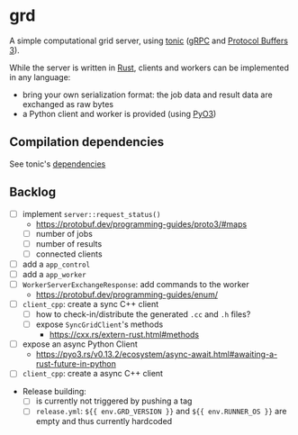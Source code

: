 # grd

A simple computational grid server, using [tonic](https://github.com/hyperium/tonic) ([gRPC](https://grpc.io/) and
[Protocol Buffers 3](https://developers.google.com/protocol-buffers/docs/proto3)).

While the server is written in [Rust](https://www.rust-lang.org), clients and workers can be implemented
in any language:
* bring your own serialization format: the job data and result data are exchanged as raw bytes
* a Python client and worker is provided (using [PyO3](https://pyo3.rs))

## Compilation dependencies

See tonic's [dependencies](https://github.com/hyperium/tonic#dependencies)

## Backlog

* [ ] implement `server::request_status()`
  * https://protobuf.dev/programming-guides/proto3/#maps 
  * [ ] number of jobs
  * [ ] number of results
  * [ ] connected clients
* [ ] add a `app_control`
* [ ] add a `app_worker`
* [ ] `WorkerServerExchangeResponse`: add commands to the worker
  * https://protobuf.dev/programming-guides/enum/
* [ ] `client_cpp`: create a sync C++ client
  * [ ] how to check-in/distribute the generated `.cc` and `.h` files?
  * [ ] expose `SyncGridClient`'s methods
    * https://cxx.rs/extern-rust.html#methods
* [ ] expose an async Python Client
  * https://pyo3.rs/v0.13.2/ecosystem/async-await.html#awaiting-a-rust-future-in-python
* [ ] `client_cpp`: create a async C++ client
* Release building:
  * [ ] is currently not triggered by pushing a tag
  * [ ] `release.yml`: `${{ env.GRD_VERSION }}` and `${{ env.RUNNER_OS }}` are empty and thus currently hardcoded
